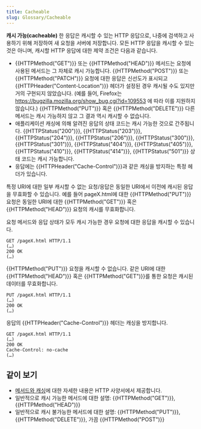 ```yaml
---
title: Cacheable
slug: Glossary/Cacheable
---
```


**캐시 가능(cacheable)** 한 응답은 캐시할 수 있는 HTTP 응답으로, 나중에 검색하고 사용하기 위해 저장하여 새 요청을 서버에 저장합니다. 모든 HTTP 응답을 캐시할 수 있는 것은 아니며, 캐시할 HTTP 응답에 대한 제약 조건은 다음과 같습니다.

- {{HTTPMethod("GET")}} 또는 {{HTTPMethod("HEAD")}} 메서드는 요청에 사용된 메서드는 그 자체로 캐시 가능합니다. {{HTTPMethod("POST")}} 또는 {{HTTPMethod("PATCH")}} 요청에 대한 응답은 신선도가 표시되고 {{HTTPHeader("Content-Location")}} 헤더가 설정된 경우 캐시될 수도 있지만 거의 구현되지 않았습니다. (예를 들어, Firefox는 <https://bugzilla.mozilla.org/show_bug.cgi?id=109553> 에 따라 이를 지원하지 않습니다.) {{HTTPMethod("PUT")}} 혹은 {{HTTPMethod("DELETE")}} 다른 메서드는 캐시 가능하지 않고 그 결과 역시 캐시할 수 없습니다.
- 애플리케이션 캐싱에 의해 알려진 응답의 상태 코드는 캐시 가능한 것으로 간주됩니다. {{HTTPStatus("200")}}, {{HTTPStatus("203")}}, {{HTTPStatus("204")}}, {{HTTPStatus("206")}}, {{HTTPStatus("300")}}, {{HTTPStatus("301")}}, {{HTTPStatus("404")}}, {{HTTPStatus("405")}}, {{HTTPStatus("410")}}, {{HTTPStatus("414")}}, {{HTTPStatus("501")}} 상태 코드는 캐시 가능합니다.
- 응답에는 {{HTTPHeader("Cache-Control")}}과 같은 캐싱을 방지하는 특정 헤더가 있습니다.

특정 URI에 대한 일부 캐시할 수 없는 요청/응답은 동일한 URI에서 이전에 캐시된 응답을 무효화할 수 있습니다. 예를 들어 pageX.html에 대한 {{HTTPMethod("PUT")}} 요청은 동일한 URI에 대한 {{HTTPMethod("GET")}} 혹은 {{HTTPMethod("HEAD")}} 요청의 캐시를 무효화합니다.

요청 메서드와 응답 상태가 모두 캐시 가능한 경우 요청에 대한 응답을 캐시할 수 있습니다.

```http
GET /pageX.html HTTP/1.1
(…)
200 OK
(…)
```

{{HTTPMethod("PUT")}} 요청을 캐시할 수 없습니다. 같은 URI에 대한 {{HTTPMethod("HEAD")}} 혹은 {{HTTPMethod("GET")}}를 통한 요청은 캐시된 데이터를 무효화합니다.

```http
PUT /pageX.html HTTP/1.1
(…)
200 OK
(…)
```

응답의 {{HTTPHeader("Cache-Control")}} 헤더는 캐싱을 방지합니다.

```http
GET /pageX.html HTTP/1.1
(…)
200 OK
Cache-Control: no-cache
(…)
```

## 같이 보기

- [메서드와 캐싱](https://httpwg.org/specs/rfc9110.html#rfc.section.9.2.3)에 대한 자세한 내용은 HTTP 사양서에서 제공합니다.
- 일반적으로 캐시 가능한 메서드에 대한 설명: {{HTTPMethod("GET")}}, {{HTTPMethod("HEAD")}}
- 일반적으로 캐시 불가능한 메서드에 대한 설명: {{HTTPMethod("PUT")}}, {{HTTPMethod("DELETE")}}, 가끔 {{HTTPMethod("POST")}}
